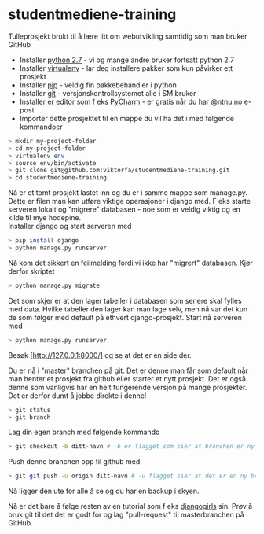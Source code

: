 # studentmediene-training
Tulleprosjekt brukt til å lære litt om webutvikling samtidig som man bruker GitHub

- Installer [python 2.7] - vi og mange andre bruker fortsatt python 2.7
- Installer [virtualenv] - lar deg installere pakker som kun påvirker ett prosjekt
- Installer [pip] - veldig fin pakkebehandler i python
- Installer [git] - versjonskontrollsystemet alle i SM bruker
- Installer er editor som f eks [PyCharm] - er gratis når du har @ntnu.no e-post
- Importer dette prosjektet til en mappe du vil ha det i med følgende kommandoer
```sh
> mkdir my-project-folder
> cd my-project-folder  
> virtualenv env  
> source env/bin/activate  
> git clone git@github.com:viktorfa/studentmediene-training.git  
> cd studentmediene-training  
```
Nå er et tomt prosjekt lastet inn og du er i samme mappe som manage.py. Dette er filen man kan utføre viktige operasjoner i django med. F eks starte serveren lokalt og "migrere" databasen - noe som er veldig viktig og en kilde til mye hodepine.  
Installer django og start serveren med  
```sh
> pip install django
> python manage.py runserver  
```
Nå kom det sikkert en feilmelding fordi vi ikke har "migrert" databasen. Kjør derfor skriptet  
```sh
> python manage.py migrate  
```
Det som skjer er at den lager tabeller i databasen som senere skal fylles med data. Hvilke tabeller den lager kan man lage selv, men nå var det kun de som følger med default på ethvert django-prosjekt.  Start nå serveren med  
```sh
> python manage.py runserver  
```
Besøk [http://127.0.0.1:8000/] og se at det er en side der.


Du er nå i "master" branchen på git. Det er denne man får som default når man henter et prosjekt fra github eller starter et nytt prosjekt. Det er også denne som vanligvis har en helt fungerende versjon på mange prosjekter. Det er derfor dumt å jobbe direkte i denne!
```sh
> git status
> git branch
```
Lag din egen branch med følgende kommando  
```sh
> git checkout -b ditt-navn # -b er flagget som sier at branchen er ny
```
Push denne branchen opp til github med  
```sh
> git git push -u origin ditt-navn # -u flagget sier at det er en ny branch på GitHub
```
Nå ligger den ute for alle å se og du har en backup i skyen.

Nå er det bare å følge resten av en tutorial som f eks [djangogirls] sin. Prøv å bruk git til det det er godt for og lag "pull-request" til masterbranchen på GitHub.


[PyCharm]: <https://www.jetbrains.com/pycharm/>
[python 2.7]: <https://www.python.org/downloads/>
[virtualenv]: <https://virtualenv.readthedocs.org/en/latest/installation.html>
[pip]: <https://pip.pypa.io/en/stable/installing/>
[PyCharm]: <https://www.jetbrains.com/pycharm/>
[git]: <https://git-scm.com/book/en/v2/Getting-Started-Installing-Git>
[http://127.0.0.1:8000/]: <http://127.0.0.1:8000/>
[djangogirls]: <http://tutorial.djangogirls.org/en/>
